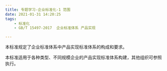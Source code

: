 ```yaml
---
title: 专题学习-企业标准化-1 范围
date: 2021-01-31 14:20:25
tags: 
	- 标准化
	- GB/T 15497-2017  企业标准体系 产品实现

---
```


本标准规定了企业标准体系中产品实现标准体系的构成和要求。

本标准适用于各种类型、不同规模企业的产品实现标准体系构建，其他组织可参照执行。